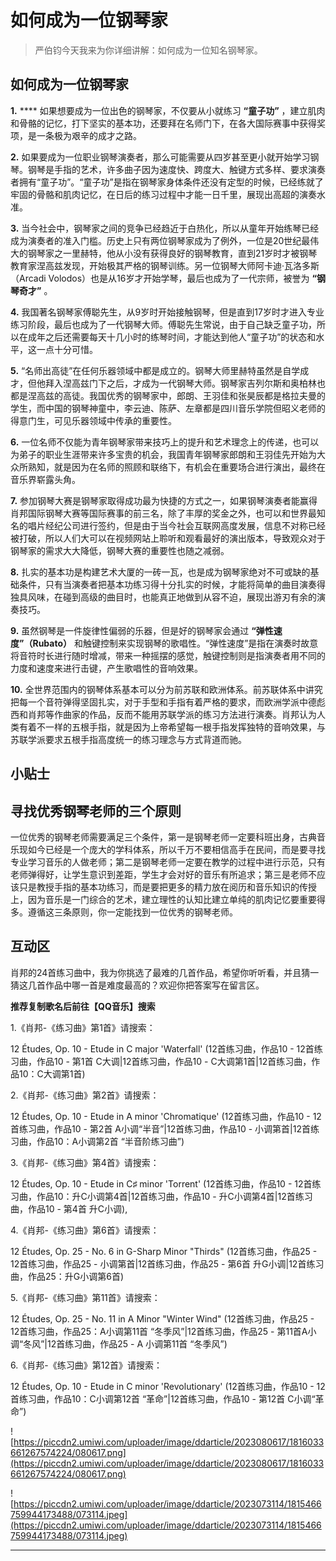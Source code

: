 # 如何成为一位钢琴家

> 严伯钧今天我来为你详细讲解：如何成为一位知名钢琴家。

## 如何成为一位钢琴家

 **1.**  **** 如果想要成为一位出色的钢琴家，不仅要从小就练习 **“童子功”** ，建立肌肉和骨骼的记忆，打下坚实的基本功，还要拜在名师门下，在各大国际赛事中获得奖项，是一条极为艰辛的成才之路。

 **2.** 如果要成为一位职业钢琴演奏者，那么可能需要从四岁甚至更小就开始学习钢琴。钢琴是手指的艺术，许多曲子因为速度快、跨度大、触键方式多样、要求演奏者拥有“童子功”。“童子功”是指在钢琴家身体条件还没有定型的时候，已经练就了牢固的骨骼和肌肉记忆，在日后的练习过程中才能一日千里，展现出高超的演奏水准。

 **3.** 当今社会中，钢琴家之间的竞争已经趋近于白热化，所以从童年开始练琴已经成为演奏者的准入门槛。历史上只有两位钢琴家成为了例外，一位是20世纪最伟大的钢琴家之一里赫特，他从小没有获得良好的钢琴教育，直到21岁时才被钢琴教育家涅高兹发现，开始极其严格的钢琴训练。另一位钢琴大师阿卡迪·瓦洛多斯（Arcadi Volodos）也是从16岁才开始学琴，最后也成为了一代宗师，被誉为 **“钢琴奇才”** 。

 **4.** 我国著名钢琴家傅聪先生，从9岁时开始接触钢琴，但是直到17岁时才进入专业练习阶段，最后也成为了一代钢琴大师。傅聪先生常说，由于自己缺乏童子功，所以在成年之后还需要每天十几小时的练琴时间，才能达到他人“童子功”的状态和水平，这一点十分可惜。

 **5.** “名师出高徒”在任何乐器领域中都是成立的。钢琴大师里赫特虽然是自学成才，但他拜入涅高兹门下之后，才成为一代钢琴大师。钢琴家吉列尔斯和奥柏林也都是涅高兹的高徒。我国优秀的钢琴家中，郎朗、王羽佳和张昊辰都是格拉夫曼的学生，而中国的钢琴神童中，李云迪、陈萨、左章都是四川音乐学院但昭义老师的得意门生，可见乐器领域中传承的重要性。

 **6.** 一位名师不仅能为青年钢琴家带来技巧上的提升和艺术理念上的传递，也可以为弟子的职业生涯带来许多宝贵的机会，我国青年钢琴家郎朗和王羽佳先开始为大众所熟知，就是因为在名师的照顾和联络下，有机会在重要场合进行演出，最终在音乐界崭露头角。

 **7.** 参加钢琴大赛是钢琴家取得成功最为快捷的方式之一，如果钢琴演奏者能赢得肖邦国际钢琴大赛等国际赛事的前三名，除了丰厚的奖金之外，也可以和世界最知名的唱片经纪公司进行签约，但是由于当今社会互联网高度发展，信息不对称已经被打破，所以人们大可以在视频网站上聆听和观看最好的演出版本，导致观众对于钢琴家的需求大大降低，钢琴大赛的重要性也随之减弱。

 **8.** 扎实的基本功是构建艺术大厦的一砖一瓦，也是成为钢琴家绝对不可或缺的基础条件，只有当演奏者把基本功练习得十分扎实的时候，才能将简单的曲目演奏得独具风味，在碰到高级的曲目时，也能真正地做到从容不迫，展现出游刃有余的演奏技巧。

 **9.** 虽然钢琴是一件旋律性偏弱的乐器，但是好的钢琴家会通过 **“弹性速度”（Rubato）** 和触键控制来实现钢琴的歌唱性。“弹性速度”是指在演奏时故意将音符时长进行随时增减，带来一种摇摆的感觉，触键控制则是指演奏者用不同的力度和速度来进行击键，产生歌唱性的音响效果。

 **10.** 全世界范围内的钢琴体系基本可以分为前苏联和欧洲体系。前苏联体系中讲究把每一个音符弹得坚固扎实，对于手型和手指有着严格的要求，而欧洲学派中德彪西和肖邦等作曲家的作品，反而不能用苏联学派的练习方法进行演奏。肖邦认为人类有着不一样的五根手指，就是因为上帝希望每一根手指发挥独特的音响效果，与苏联学派要求五根手指高度统一的练习理念与方式背道而驰。

## 小贴士

## 寻找优秀钢琴老师的三个原则

一位优秀的钢琴老师需要满足三个条件，第一是钢琴老师一定要科班出身，古典音乐现如今已经是一个庞大的学科体系，所以千万不要相信高手在民间，而是要寻找专业学习音乐的人做老师；第二是钢琴老师一定要在教学的过程中进行示范，只有老师弹得好，让学生意识到差距，学生才会对好的音乐有所追求；第三是老师不应该只是教授手指的基本功练习，而是要把更多的精力放在阅历和音乐知识的传授上，因为音乐是一门综合的艺术，建立理性的认知比建立单纯的肌肉记忆要重要得多。遵循这三条原则，你一定能找到一位优秀的钢琴老师。

## 互动区

肖邦的24首练习曲中，我为你挑选了最难的几首作品，希望你听听看，并且猜一猜这几首作品中哪一首是难度最高的？欢迎你把答案写在留言区。

 **推荐复制歌名后前往【QQ音乐】搜索**

1.《肖邦-《练习曲》第1首》请搜索：

12 Études, Op. 10 - Etude in C major 'Waterfall' (12首练习曲，作品10 - 12首练习曲，作品10 - 第1首 C大调|12首练习曲，作品10 - C大调第1首|12首练习曲，作品10：C大调第1首)

2.《肖邦-《练习曲》第2首》请搜索：

12 Études, Op. 10 - Etude in A minor 'Chromatique' (12首练习曲，作品10 - 12首练习曲，作品10 - 第2首 A小调“半音”|12首练习曲，作品10 - 小调第首|12首练习曲，作品10：A小调第2首 “半音阶练习曲”)

3.《肖邦-《练习曲》第4首》请搜索：

12 Études, Op. 10 - Etude in C♯ minor 'Torrent' (12首练习曲，作品10 - 12首练习曲，作品10：升C小调第4首|12首练习曲，作品10 - 升C小调第4首|12首练习曲，作品10 - 第4首 升C小调),

4.《肖邦-《练习曲》第6首》请搜索：

12 Études, Op. 25 - No. 6 in G-Sharp Minor "Thirds" (12首练习曲，作品25 - 12首练习曲，作品25 - 小调第首|12首练习曲，作品25 - 第6首 升G小调|12首练习曲，作品25：升G小调第6首)

5.《肖邦-《练习曲》第11首》请搜索：

12 Études, Op. 25 - No. 11 in A Minor "Winter Wind" (12首练习曲，作品25 - 12首练习曲，作品25：A小调第11首 “冬季风”|12首练习曲，作品25 - 第11首A小调“冬风”|12首练习曲，作品25 - A 小调第11首 “冬季风”)

6.《肖邦-《练习曲》第12首》请搜索：

12 Études, Op. 10 - Etude in C minor 'Revolutionary' (12首练习曲，作品10 - 12首练习曲，作品10：C小调第12首 “革命”|12首练习曲，作品10 - 第12首 C小调“革命”)

![https://piccdn2.umiwi.com/uploader/image/ddarticle/2023080617/1816033661267574224/080617.png](https://piccdn2.umiwi.com/uploader/image/ddarticle/2023080617/1816033661267574224/080617.png)

![https://piccdn2.umiwi.com/uploader/image/ddarticle/2023073114/1815466759944173488/073114.jpeg](https://piccdn2.umiwi.com/uploader/image/ddarticle/2023073114/1815466759944173488/073114.jpeg)

---

